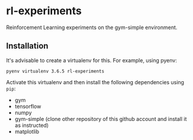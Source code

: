 # rl-experiments
Reinforcement Learning experiments on the gym-simple environment.

## Installation
It's advisable to create a virtualenv for this. For example, using pyenv:
```
pyenv virtualenv 3.6.5 rl-experiments
```

Activate this virtualenv and then install the following dependencies using `pip`:
- gym
- tensorflow
- numpy
- gym-simple (clone other repository of this github account and install it as instructed)
- matplotlib
